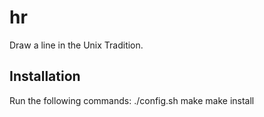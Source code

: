# hr
Draw a line in the Unix Tradition.

## Installation

Run the following commands:
    ./config.sh
    make
    make install
